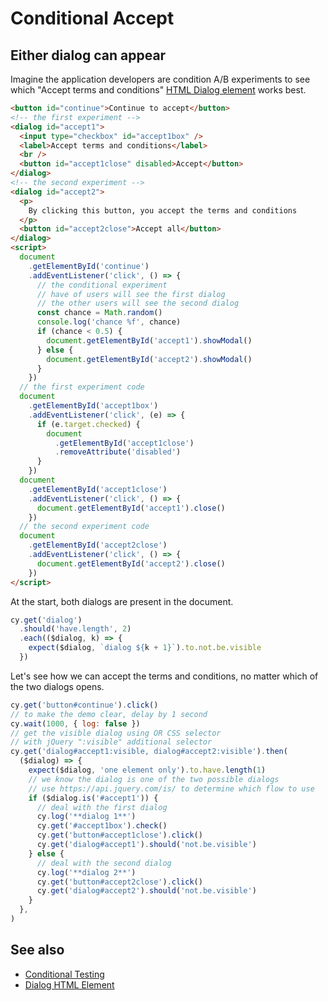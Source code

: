 # Conditional Accept

## Either dialog can appear

Imagine the application developers are condition A/B experiments to see which "Accept terms and conditions" [HTML Dialog element](https://developer.mozilla.org/en-US/docs/Web/HTML/Element/dialog) works best.

<!-- fiddle Accept one of the two dialogs -->

```html hide
<button id="continue">Continue to accept</button>
<!-- the first experiment -->
<dialog id="accept1">
  <input type="checkbox" id="accept1box" />
  <label>Accept terms and conditions</label>
  <br />
  <button id="accept1close" disabled>Accept</button>
</dialog>
<!-- the second experiment -->
<dialog id="accept2">
  <p>
    By clicking this button, you accept the terms and conditions
  </p>
  <button id="accept2close">Accept all</button>
</dialog>
<script>
  document
    .getElementById('continue')
    .addEventListener('click', () => {
      // the conditional experiment
      // have of users will see the first dialog
      // the other users will see the second dialog
      const chance = Math.random()
      console.log('chance %f', chance)
      if (chance < 0.5) {
        document.getElementById('accept1').showModal()
      } else {
        document.getElementById('accept2').showModal()
      }
    })
  // the first experiment code
  document
    .getElementById('accept1box')
    .addEventListener('click', (e) => {
      if (e.target.checked) {
        document
          .getElementById('accept1close')
          .removeAttribute('disabled')
      }
    })
  document
    .getElementById('accept1close')
    .addEventListener('click', () => {
      document.getElementById('accept1').close()
    })
  // the second experiment code
  document
    .getElementById('accept2close')
    .addEventListener('click', () => {
      document.getElementById('accept2').close()
    })
</script>
```

At the start, both dialogs are present in the document.

```js
cy.get('dialog')
  .should('have.length', 2)
  .each(($dialog, k) => {
    expect($dialog, `dialog ${k + 1}`).to.not.be.visible
  })
```

Let's see how we can accept the terms and conditions, no matter which of the two dialogs opens.

```js
cy.get('button#continue').click()
// to make the demo clear, delay by 1 second
cy.wait(1000, { log: false })
// get the visible dialog using OR CSS selector
// with jQuery ":visible" additional selector
cy.get('dialog#accept1:visible, dialog#accept2:visible').then(
  ($dialog) => {
    expect($dialog, 'one element only').to.have.length(1)
    // we know the dialog is one of the two possible dialogs
    // use https://api.jquery.com/is/ to determine which flow to use
    if ($dialog.is('#accept1')) {
      // deal with the first dialog
      cy.log('**dialog 1**')
      cy.get('#accept1box').check()
      cy.get('button#accept1close').click()
      cy.get('dialog#accept1').should('not.be.visible')
    } else {
      // deal with the second dialog
      cy.log('**dialog 2**')
      cy.get('button#accept2close').click()
      cy.get('dialog#accept2').should('not.be.visible')
    }
  },
)
```

<!-- fiddle-end -->

## See also

- [Conditional Testing](./conditional-testing.md)
- [Dialog HTML Element](./dialog-element.md)
